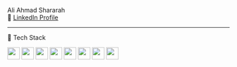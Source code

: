 Ali Ahmad Shararah  
🔗 [LinkedIn Profile](https://www.linkedin.com/in/ali-shararah-b2b12a19a)

---

 🚀 Tech Stack

<img src="https://img.shields.io/badge/HTML5-E34F26?logo=html5&logoColor=white" height="28"/>
<img src="https://img.shields.io/badge/CSS3-1572B6?logo=css3&logoColor=white" height="28"/>
<img src="https://img.shields.io/badge/JavaScript-F7DF1E?logo=javascript&logoColor=black" height="28"/>
<img src="https://img.shields.io/badge/PHP-777BB4?logo=php&logoColor=white" height="28"/>
<img src="https://img.shields.io/badge/Laravel-F55247?logo=laravel&logoColor=white" height="28"/>
<img src="https://img.shields.io/badge/Java-007396?logo=java&logoColor=white" height="28"/>
<img src="https://img.shields.io/badge/MySQL-4479A1?logo=mysql&logoColor=white" height="28"/>
<img src="https://img.shields.io/badge/Windows-0078D6?logo=windows&logoColor=white" height="28"/>

